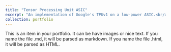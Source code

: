 ```yaml
---
title: "Tensor Processing Unit ASIC"
excerpt: "An implementation of Google's TPUv1 on a low-power ASIC.<br/><img src='/images/padviewofchip.png'>"
collection: portfolio
---
```


This is an item in your portfolio. It can be have images or nice text. If you name the file .md, it will be parsed as markdown. If you name the file .html, it will be parsed as HTML. 
